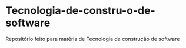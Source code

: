 # Tecnologia-de-constru-o-de-software
Repositório feito para matéria de Tecnologia de construção de software
